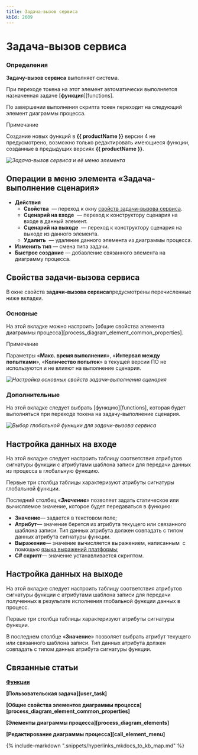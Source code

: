 ```yaml
---
title: Задача-вызов сервиса
kbId: 2609
---
```


# Задача-вызов сервиса

### Определения

**Задачу-вызов сервиса** выполняет система.

При переходе токена на этот элемент автоматически выполняется назначенная задаче [**функция**][functions].

По завершении выполнения скрипта токен переходит на следующий элемент диаграммы процесса.

Примечание

Создание новых функций в **{{ productName }}** версии 4 не предусмотрено, возможно только редактировать имеющиеся функции, созданные в предыдущих версиях **{{ productName }}**.

_![Задача-вызов сервиса и её меню элемента](https://kb.comindware.ru/assets/img_6645c26e4361d.png)_

## Операции в меню элемента «Задача-выполнение сценария»

- **Действия**
    - **Свойства** *‌* — переход к окну [свойств задачи-вызова сервиса](#mcetoc_1h28bak441).
    - **Сценарий на входе** *‌* — переход к конструктору сценария на входе в данный элемент.
    - **Сценарий на выходе** *‌* — переход к конструктору сценария на выходе из данного элемента.
    - **Удалить** *‌* — удаление данного элемента из диаграммы процесса.
- **Изменить тип** — смена типа задачи.
- **Быстрое создание** — добавление связанного элемента на диаграмму процесса.

## Свойства задачи-вызова сервиса

В окне свойств **задачи-вызова сервиса**предусмотрены перечисленные ниже вкладки.

### Основные

На этой вкладке можно настроить [общие свойства элемента диаграммы процесса][process_diagram_element_common_properties].

Примечание

Параметры «**Макс. время выполнения**», «**Интервал между попытками**», «**Количество попыток**» в текущей версии ПО не используются и не влияют на выполнение сценария.

_![Настройка основных свойств задачи-выполнения сценария](https://kb.comindware.ru/assets/img_6645c1a682160.png)_

### Дополнительные

На этой вкладке следует выбрать [функцию][functions], которая будет выполняться при переходе токена на задачу-выполнение сценария.

_![Выбор глобальной функции для задачи-вызова сервиса](https://kb.comindware.ru/assets/img_6645c18062df8.png)_

## Настройка данных на входе

На этой вкладке следует настроить таблицу соответствия атрибутов сигнатуры функции с атрибутами шаблона записи для передачи данных из процесса в глобальную функцию.

Первые три столбца таблицы характеризуют атрибуты сигнатуры глобальной функции.

Последний столбец «***Значение***» позволяет задать статическое или вычисляемое значение, которое будет передаваться в функцию:

- **Значение**— задается в текстовом поле;
- **Атрибут**— значение берется из атрибута текущего или связанного шаблона записи. Тип данных атрибута должен совпадать с типом данных атрибута сигнатуры функции.
- **Выражение**— значение вычисляется выражением, написанным  с помощью [языка выражений платформы](https://kb.comindware.ru/article.php?id=1858);
- **C# скрипт**— значение устанавливается скриптом.

## Настройка данных на выходе

На этой вкладке следует настроить таблицу соответствия атрибутов сигнатуры функции с атрибутами шаблона записи для передачи полученных в результате исполнения глобальной функции данных в процесс.

Первые три столбца таблицы характеризуют атрибуты сигнатуры функции.

В последнем столбце «**Значение**» позволяет выбрать атрибут текущего или связанного шаблона записи. Тип данных атрибута должен совпадать с типом данных атрибута сигнатуры функции.

## Связанные статьи

**[Функции](https://kb.comindware.ru/article.php?id=1193)**

**[Пользовательская задача][user_task]**

**[Общие свойства элементов диаграммы процесса][process_diagram_element_common_properties]**

**[Элементы диаграммы процесса][process_diagram_elements]**

**[Редактирование диаграммы процесса][call_element_menu]**

{% include-markdown ".snippets/hyperlinks_mkdocs_to_kb_map.md" %}
